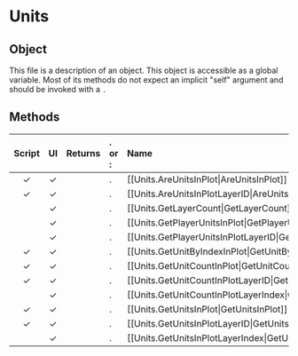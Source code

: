 # Units
## Object
This file is a description of an object. This object is accessible as a global variable. Most of its methods do not expect an implicit "self" argument and should be invoked with a `.`

## Methods
| Script | UI  | Returns | . or : | Name | Arguments |
|:------:|:---:| -------:|:---- |:---- |:--------- |
|✓|✓| |.|[[Units.AreUnitsInPlot\|AreUnitsInPlot]]| |
|✓|✓| |.|[[Units.AreUnitsInPlotLayerID\|AreUnitsInPlotLayerID]]| |
| |✓| |.|[[Units.GetLayerCount\|GetLayerCount]]| |
| |✓| |.|[[Units.GetPlayerUnitsInPlot\|GetPlayerUnitsInPlot]]| |
| |✓| |.|[[Units.GetPlayerUnitsInPlotLayerID\|GetPlayerUnitsInPlotLayerID]]| |
|✓|✓| |.|[[Units.GetUnitByIndexInPlot\|GetUnitByIndexInPlot]]| |
|✓|✓| |.|[[Units.GetUnitCountInPlot\|GetUnitCountInPlot]]| |
|✓|✓| |.|[[Units.GetUnitCountInPlotLayerID\|GetUnitCountInPlotLayerID]]| |
| |✓| |.|[[Units.GetUnitCountInPlotLayerIndex\|GetUnitCountInPlotLayerIndex]]| |
|✓|✓| |.|[[Units.GetUnitsInPlot\|GetUnitsInPlot]]| |
|✓|✓| |.|[[Units.GetUnitsInPlotLayerID\|GetUnitsInPlotLayerID]]| |
| |✓| |.|[[Units.GetUnitsInPlotLayerIndex\|GetUnitsInPlotLayerIndex]]| |
